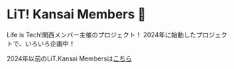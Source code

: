 # LiT! Kansai Members 🌈
Life is Tech!関西メンバー主催のプロジェクト！
2024年に始動したプロジェクトで、いろいろ企画中！

2024年以前のLiT.Kansai Membersは[こちら](https://github.com/lit-kansai-members)